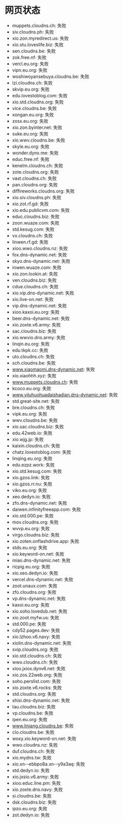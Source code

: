 # 网页状态
- muppets.cloudns.ch: 失败
- siv.cloudns.ph: 失败
- xio.zon.myredirect.us: 失败
- xio.stu.loveslife.biz: 失败
- sen.cloudns.be: 失败
- zok.free.nf: 失败
- vercl.eu.org: 失败
- vipn.eu.org: 失败
- woshiwoyansebuya.cloudns.be: 失败
- lzi.cloudns.ch: 失败
- skvip.eu.org: 失败
- edu.lovestoblog.com: 失败
- xio.std.cloudns.org: 失败
- vice.cloudns.be: 失败
- xongan.eu.org: 失败
- zosx.eu.org: 失败
- xio.zon.byinter.net: 失败
- suke.eu.org: 失败
- xio.wwv.cloudns.be: 失败
- skyle.eu.org: 失败
- wonder.dynx.me: 失败
- educ.free.nf: 失败
- kenelm.cloudns.ch: 失败
- zote.cloudns.org: 失败
- vast.cloudns.ch: 失败
- pan.cloudns.org: 失败
- diffireworks.cloudns.org: 失败
- xio.siv.cloudns.ph: 失败
- xio.zot.rf.gd: 失败
- xio.edu.publicvm.com: 失败
- educ.cloudns.biz: 失败
- zoon.wuaze.com: 失败
- std.kesug.com: 失败
- vx.cloudns.ch: 失败
- linwen.rf.gd: 失败
- xioo.wwo.cloudns.nz: 失败
- fox.dns-dynamic.net: 失败
- skyo.dns-dynamic.net: 失败
- inwen.wuaze.com: 失败
- xio.zon.lookin.at: 失败
- ven.cloudns.biz: 失败
- cdue.cloudns.ch: 失败
- xio.vip.dns-dynamic.net: 失败
- xio.live-on.net: 失败
- vip.dns-dynamic.net: 失败
- xioo.kaxoi.eu.org: 失败
- beer.dns-dynamic.net: 失败
- xio.zoxte.v6.army: 失败
- sac.cloudns.biz: 失败
- xio.wwvio.dns.army: 失败
- linqin.eu.org: 失败
- edu.tkpk.cc: 失败
- uto.cloudns.ch: 失败
- sch.cloudns.be: 失败
- www.xiaomaomi.dns-dynamic.net: 失败
- xio.xiaohhh.xyz: 失败
- www.muppets.cloudns.ch: 失败
- kcoco.eu.org: 失败
- www.yiluhuohuadaishadian.dns-dynamic.net: 失败
- std.great-site.net: 失败
- bre.cloudns.ch: 失败
- vipk.eu.org: 失败
- wwv.cloudns.be: 失败
- xio.sac.cloudns.biz: 失败
- edu.42web.io: 失败
- xio.wjg.jp: 失败
- kaixin.cloudns.ch: 失败
- chatz.lovestoblog.com: 失败
- linqing.eu.org: 失败
- edu.ezpz.work: 失败
- xio.std.kesug.com: 失败
- xio.gzos.link: 失败
- xio.gzos.rr.nu: 失败
- viko.eu.org: 失败
- xeo.dedyn.io: 失败
- zfo.dns-dynamic.net: 失败
- daiwen.infinityfreeapp.com: 失败
- xio.std.000.pe: 失败
- mov.cloudns.org: 失败
- wvvp.eu.org: 失败
- virgo.cloudns.biz: 失败
- xio.zoten.onflashdrive.app: 失败
- stds.eu.org: 失败
- xio.keyword-on.net: 失败
- miao.dns-dynamic.net: 失败
- ricpig.eu.org: 失败
- xio.xeo.dedyn.io: 失败
- vercel.dns-dynamic.net: 失败
- zoot.unaux.com: 失败
- zfo.cloudns.org: 失败
- vp.dns-dynamic.net: 失败
- kaxoi.eu.org: 失败
- xio.soho.lovedub.net: 失败
- xio.zoot.myfw.us: 失败
- std.000.pe: 失败
- cdy52.pages.dev: 失败
- xio.lzhoo.v6.navy: 失败
- xiolin.dns-dynamic.net: 失败
- svip.cloudns.org: 失败
- xio.std.cloudns.ch: 失败
- wwo.cloudns.ch: 失败
- xioo.jxios.dynv6.net: 失败
- xio.zos.22web.org: 失败
- soho.perslist.com: 失败
- xio.zoxte.v6.rocks: 失败
- std.cloudns.org: 失败
- shisi.dns-dynamic.net: 失败
- tau.cloudns.biz: 失败
- vp.cloudns.be: 失败
- ipen.eu.org: 失败
- www.liniang.cloudns.be: 失败
- clo.cloudns.be: 失败
- woxy.xio.keyword-on.net: 失败
- wwo.cloudns.nz: 失败
- duf.cloudns.ch: 失败
- xio.mydns.tw: 失败
- xio.xn--ebbpo8a.xn--y9a3aq: 失败
- std.dedyn.io: 失败
- xio.jxsio.v6.army: 失败
- xioo.educ.line.pm: 失败
- xio.zoxte.dns.navy: 失败
- si.cloudns.be: 失败
- dsk.cloudns.biz: 失败
- ipzo.eu.org: 失败
- zot.dedyn.io: 失败
